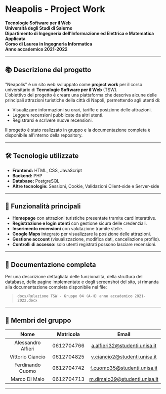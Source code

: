 # Neapolis - Project Work

**Tecnologie Software per il Web**  
**Università degli Studi di Salerno**  
**Dipartimento di Ingegneria dell’Informazione ed Elettrica e Matematica Applicata**  
**Corso di Laurea in Ingegneria Informatica**  
**Anno accademico 2021-2022**  

---

## 📚 Descrizione del progetto

"Neapolis" è un sito web sviluppato come **project work** per il corso universitario di **Tecnologie Software per il Web** (TSW).  
L'obiettivo del progetto è creare una piattaforma che descriva alcune delle principali attrazioni turistiche della città di Napoli, permettendo agli utenti di:
- Visualizzare informazioni su orari, tariffe e posizione delle attrazioni.
- Leggere recensioni pubblicate da altri utenti.
- Registrarsi e scrivere nuove recensioni.

Il progetto è stato realizzato in gruppo e la documentazione completa è disponibile all'interno della repository.

---

## 🛠️ Tecnologie utilizzate

- **Frontend:** HTML, CSS, JavaScript
- **Backend:** PHP
- **Database:** PostgreSQL
- **Altre tecnologie:** Sessioni, Cookie, Validazioni Client-side e Server-side

---

## 🌟 Funzionalità principali

- **Homepage** con attrazioni turistiche presentate tramite card interattive.
- **Registrazione e login utenti** con gestione sicura delle credenziali.
- **Inserimento recensioni** con valutazione tramite stelle.
- **Google Maps** integrato per visualizzare la posizione delle attrazioni.
- **Gestione account** (visualizzazione, modifica dati, cancellazione profilo).
- **Controlli di accesso**: solo utenti registrati possono lasciare recensioni.

---

## 📄 Documentazione completa

Per una descrizione dettagliata delle funzionalità, della struttura del database, delle pagine implementate e degli screenshot del sito, si rimanda alla documentazione completa disponibile nel file:

> `docs/Relazione TSW - Gruppo 04 (A-H) anno accademico 2021-2022.docx`

---

## 👥 Membri del gruppo

| Nome | Matricola | Email |
|:----:|:---------:|:-----:|
| Alessandro Alfieri | 0612704766 | a.alfieri32@studenti.unisa.it |
| Vittorio Ciancio | 0612704825 | v.ciancio2@studenti.unisa.it |
| Ferdinando Cuomo | 0612704742 | f.cuomo35@studenti.unisa.it |
| Marco Di Maio | 0612704713 | m.dimaio39@studenti.unisa.it |

---